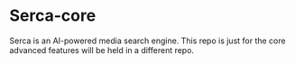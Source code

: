 # Serca-core

Serca is an AI-powered media search engine. This repo is just for the core advanced features will be held in a different repo.
